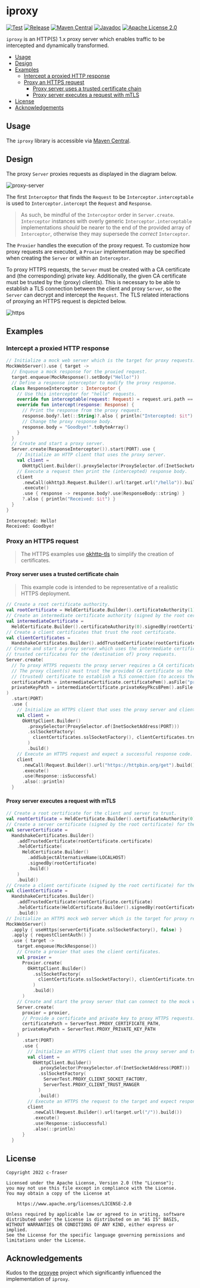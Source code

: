 # iproxy

[![Test](https://github.com/c-fraser/iproxy/workflows/Test/badge.svg)](https://github.com/c-fraser/iproxy/actions)
[![Release](https://img.shields.io/github/v/release/c-fraser/iproxy?logo=github&sort=semver)](https://github.com/c-fraser/iproxy/releases)
[![Maven Central](https://img.shields.io/maven-central/v/io.github.c-fraser/iproxy.svg)](https://search.maven.org/search?q=g:io.github.c-fraser%20AND%20a:iproxy)
[![Javadoc](https://javadoc.io/badge2/io.github.c-fraser/iproxy/javadoc.svg)](https://javadoc.io/doc/io.github.c-fraser/iproxy)
[![Apache License 2.0](https://img.shields.io/badge/License-Apache2-blue.svg)](https://www.apache.org/licenses/LICENSE-2.0)

`iproxy` is an HTTP(S) 1.x proxy server which enables traffic to be intercepted and dynamically
transformed.

<!--- TOC -->

* [Usage](#usage)
* [Design](#design)
* [Examples](#examples)
  * [Intercept a proxied HTTP response](#intercept-a-proxied-http-response)
  * [Proxy an HTTPS request](#proxy-an-https-request)
    * [Proxy server uses a trusted certificate chain](#proxy-server-uses-a-trusted-certificate-chain)
    * [Proxy server executes a request with mTLS](#proxy-server-executes-a-request-with-mtls)
* [License](#license)
* [Acknowledgements](#acknowledgements)

<!--- END -->

## Usage

The `iproxy` library is accessible
via [Maven Central](https://search.maven.org/search?q=g:io.github.c-fraser%20AND%20a:iproxy).

## Design

The proxy `Server` proxies requests as displayed in the diagram below.

![proxy-server](proxy-server.png)

The first `Interceptor` that finds the `Request` to be `Interceptor.interceptable` is used
to `Interceptor.intercept` the `Request` and `Response`.

> As such, be mindful of the `Interceptor` order in `Server.create`. `Interceptor` instances with
> overly generic `Interceptor.interceptable` implementations *should* be nearer to the end of the
> provided array of `Interceptor`, otherwise they may supersede the *correct* `Interceptor`.

The `Proxier` handles the execution of the proxy request. To customize how proxy requests are
executed, a `Proxier` implementation may be specified when creating the `Server` or within
an `Interceptor`.

To proxy HTTPS requests, the `Server` must be created with a CA certificate and (the corresponding)
private key. Additionally, the given CA certificate must be trusted by the (proxy) client(s). This
is necessary to be able to establish a TLS connection between the client and proxy `Server`, so
the `Server` can decrypt and intercept the `Request`. The TLS related interactions of proxying an
HTTPS request is depicted below.

![https](https.png)

## Examples

### Intercept a proxied HTTP response

<!--- TEST_NAME Example01Test --> 

<!--- INCLUDE
import io.github.cfraser.iproxy.Interceptor
import io.github.cfraser.iproxy.Request
import io.github.cfraser.iproxy.Response
import io.github.cfraser.iproxy.Server
import io.github.cfraser.iproxy.ServerTest.Companion.PORT
import okhttp3.OkHttpClient
import okhttp3.ResponseBody
import okhttp3.mockwebserver.MockResponse
import okhttp3.mockwebserver.MockWebServer
import java.net.InetSocketAddress
import java.net.ProxySelector

fun runExample01() { 
----- SUFFIX 
}
-->

```kotlin
// Initialize a mock web server which is the target for proxy requests.
MockWebServer().use { target ->
  // Enqueue a mock response for the proxied request.
  target.enqueue(MockResponse().setBody("Hello!"))
  // Define a response interceptor to modify the proxy response.
  class ResponseInterceptor : Interceptor {
    // Use this interceptor for "hello" requests.
    override fun interceptable(request: Request) = request.uri.path == "/hello"
    override fun intercept(response: Response) {
      // Print the response from the proxy request.
      response.body?.let(::String)?.also { println("Intercepted: $it") }
      // Change the proxy response body.
      response.body = "Goodbye!".toByteArray()
    }
  }
  // Create and start a proxy server.
  Server.create(ResponseInterceptor()).start(PORT).use {
    // Initialize an HTTP client that uses the proxy server.
    val client =
      OkHttpClient.Builder().proxySelector(ProxySelector.of(InetSocketAddress(PORT))).build()
    // Execute a request then print the (intercepted) response body.
    client
      .newCall(okhttp3.Request.Builder().url(target.url("/hello")).build())
      .execute()
      .use { response -> response.body?.use(ResponseBody::string) }
      ?.also { println("Received: $it") }
  }
}
```

```text
Intercepted: Hello!
Received: Goodbye!
```

<!--- KNIT Example01.kt -->
<!--- TEST -->

### Proxy an HTTPS request

> The HTTPS examples use [okhttp-tls](https://github.com/square/okhttp/tree/master/okhttp-tls) to
> simplify the creation of certificates.

#### Proxy server uses a trusted certificate chain

> This example code is intended to be representative of a realistic HTTPS deployment.

<!--- TEST_NAME Example02Test --> 

<!--- INCLUDE
import io.github.cfraser.iproxy.Server
import io.github.cfraser.iproxy.ServerTest.Companion.PORT
import io.github.cfraser.iproxy.ServerTest.Companion.asFile
import okhttp3.OkHttpClient
import okhttp3.Request
import okhttp3.Response
import okhttp3.tls.HandshakeCertificates
import okhttp3.tls.HeldCertificate
import java.net.InetSocketAddress
import java.net.ProxySelector

fun runExample02() { 
----- SUFFIX 
}
-->

```kotlin
// Create a root certificate authority.
val rootCertificate = HeldCertificate.Builder().certificateAuthority(1).build()
// Create an intermediate certificate authority (signed by the root certificate).
val intermediateCertificate =
  HeldCertificate.Builder().certificateAuthority(0).signedBy(rootCertificate).build()
// Create a client certificates that trust the root certificate.
val clientCertificates =
  HandshakeCertificates.Builder().addTrustedCertificate(rootCertificate.certificate).build()
// Create and start a proxy server which uses the intermediate certificate authority to generate
// trusted certificates for the (destination of) proxy requests.
Server.create(
  // To proxy HTTPS requests the proxy server requires a CA certificate and private key.
  // The proxy client(s) must trust the provided CA certificate so the proxy server can generate a
  // (trusted) certificate to establish a TLS connection (to access the proxy request).
  certificatePath = intermediateCertificate.certificatePem().asFile("proxy.pem"),
  privateKeyPath = intermediateCertificate.privateKeyPkcs8Pem().asFile("proxy.key")
)
  .start(PORT)
  .use {
    // Initialize an HTTPS client that uses the proxy server and client certificates.
    val client =
      OkHttpClient.Builder()
        .proxySelector(ProxySelector.of(InetSocketAddress(PORT)))
        .sslSocketFactory(
          clientCertificates.sslSocketFactory(), clientCertificates.trustManager
        )
        .build()
    // Execute an HTTPS request and expect a successful response code.
    client
      .newCall(Request.Builder().url("https://httpbin.org/get").build())
      .execute()
      .use(Response::isSuccessful)
      .also(::println)
  }
```

<!--- KNIT Example02.kt -->
<!--- TEST
true
-->

#### Proxy server executes a request with mTLS

<!--- TEST_NAME Example03Test --> 

<!--- INCLUDE
import io.github.cfraser.iproxy.Proxier
import io.github.cfraser.iproxy.Server
import io.github.cfraser.iproxy.ServerTest
import io.github.cfraser.iproxy.ServerTest.Companion.LOCALHOST
import io.github.cfraser.iproxy.ServerTest.Companion.PORT
import okhttp3.OkHttpClient
import okhttp3.Request
import okhttp3.Response
import okhttp3.mockwebserver.MockResponse
import okhttp3.mockwebserver.MockWebServer
import okhttp3.tls.HandshakeCertificates
import okhttp3.tls.HeldCertificate
import java.net.InetSocketAddress
import java.net.ProxySelector

fun runExample03() { 
----- SUFFIX 
}
-->

```kotlin
// Create a root certificate for the client and server to trust.
val rootCertificate = HeldCertificate.Builder().certificateAuthority(0).build()
// Create a server certificate (signed by the root certificate) for the mock web server.
val serverCertificate =
  HandshakeCertificates.Builder()
    .addTrustedCertificate(rootCertificate.certificate)
    .heldCertificate(
      HeldCertificate.Builder()
        .addSubjectAlternativeName(LOCALHOST)
        .signedBy(rootCertificate)
        .build()
    )
    .build()
// Create a client certificate (signed by the root certificate) for the client.
val clientCertificate =
  HandshakeCertificates.Builder()
    .addTrustedCertificate(rootCertificate.certificate)
    .heldCertificate(HeldCertificate.Builder().signedBy(rootCertificate).build())
    .build()
// Initialize an HTTPS mock web server which is the target for proxy requests.
MockWebServer()
  .apply { useHttps(serverCertificate.sslSocketFactory(), false) }
  .apply { requestClientAuth() }
  .use { target ->
    target.enqueue(MockResponse())
    // Create a proxier that uses the client certificates.
    val proxier =
      Proxier.create(
        OkHttpClient.Builder()
          .sslSocketFactory(
            clientCertificate.sslSocketFactory(), clientCertificate.trustManager
          )
          .build()
      )
    // Create and start the proxy server that can connect to the mock web server.
    Server.create(
      proxier = proxier,
      // Provide a certificate and private key to proxy HTTPS requests.
      certificatePath = ServerTest.PROXY_CERTIFICATE_PATH,
      privateKeyPath = ServerTest.PROXY_PRIVATE_KEY_PATH
    )
      .start(PORT)
      .use {
        // Initialize an HTTPS client that uses the proxy server and trusts its certificate.
        val client =
          OkHttpClient.Builder()
            .proxySelector(ProxySelector.of(InetSocketAddress(PORT)))
            .sslSocketFactory(
              ServerTest.PROXY_CLIENT_SOCKET_FACTORY,
              ServerTest.PROXY_CLIENT_TRUST_MANGER
            )
            .build()
        // Execute an HTTPS the request to the target and expect response to be successful.
        client
          .newCall(Request.Builder().url(target.url("/")).build())
          .execute()
          .use(Response::isSuccessful)
          .also(::println)
      }
  }
```

<!--- KNIT Example03.kt -->
<!--- TEST
true
-->

## License

    Copyright 2022 c-fraser
    
    Licensed under the Apache License, Version 2.0 (the "License");
    you may not use this file except in compliance with the License.
    You may obtain a copy of the License at
    
        https://www.apache.org/licenses/LICENSE-2.0
    
    Unless required by applicable law or agreed to in writing, software
    distributed under the License is distributed on an "AS IS" BASIS,
    WITHOUT WARRANTIES OR CONDITIONS OF ANY KIND, either express or implied.
    See the License for the specific language governing permissions and
    limitations under the License.

## Acknowledgements

Kudos to the [proxyee](https://github.com/monkeyWie/proxyee) project which significantly influenced
the implementation of `iproxy`.
